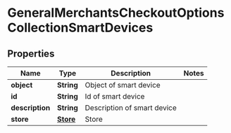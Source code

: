 
# GeneralMerchantsCheckoutOptionsCollectionSmartDevices

## Properties
Name | Type | Description | Notes
------------ | ------------- | ------------- | -------------
**object** | **String** | Object of smart device | 
**id** | **String** | Id of smart device | 
**description** | **String** | Description of smart device | 
**store** | [**Store**](Store.md) | Store | 



